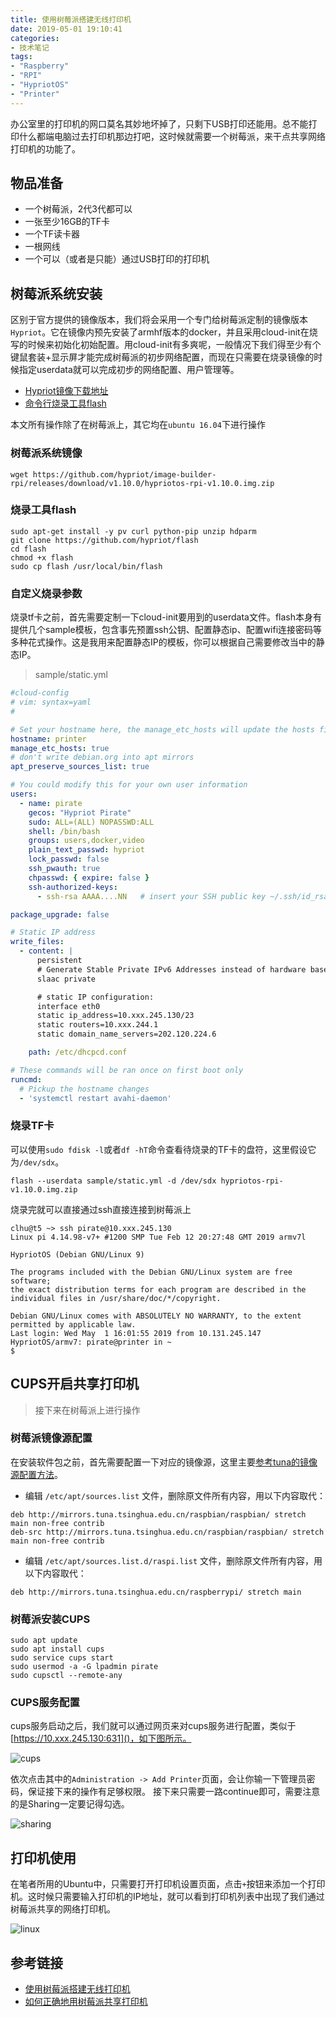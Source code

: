 ```yaml
---
title: 使用树莓派搭建无线打印机
date: 2019-05-01 19:10:41
categories:
- 技术笔记
tags: 
- "Raspberry"
- "RPI"
- "HypriotOS"
- "Printer"
---
```


办公室里的打印机的网口莫名其妙地坏掉了，只剩下USB打印还能用。总不能打印什么都端电脑过去打印机那边打吧，这时候就需要一个树莓派，来干点共享网络打印机的功能了。

<!-- more -->

## 物品准备
- 一个树莓派，2代3代都可以
- 一张至少16GB的TF卡
- 一个TF读卡器
- 一根网线
- 一个可以（或者是只能）通过USB打印的打印机

## 树莓派系统安装

区别于官方提供的镜像版本，我们将会采用一个专门给树莓派定制的镜像版本`Hypriot`。它在镜像内预先安装了armhf版本的docker，并且采用cloud-init在烧写的时候来初始化初始配置。用cloud-init有多爽呢，一般情况下我们得至少有个键鼠套装+显示屏才能完成树莓派的初步网络配置，而现在只需要在烧录镜像的时候指定userdata就可以完成初步的网络配置、用户管理等。

- [Hypriot镜像下载地址](http://blog.hypriot.com/downloads/)
- [命令行烧录工具flash](https://github.com/hypriot/flash)

本文所有操作除了在树莓派上，其它均在`ubuntu 16.04`下进行操作

### 树莓派系统镜像
```
wget https://github.com/hypriot/image-builder-rpi/releases/download/v1.10.0/hypriotos-rpi-v1.10.0.img.zip
```

### 烧录工具flash
```
sudo apt-get install -y pv curl python-pip unzip hdparm
git clone https://github.com/hypriot/flash
cd flash
chmod +x flash
sudo cp flash /usr/local/bin/flash
```

### 自定义烧录参数
烧录tf卡之前，首先需要定制一下cloud-init要用到的userdata文件。flash本身有提供几个sample模板，包含事先预置ssh公钥、配置静态ip、配置wifi连接密码等多种花式操作。这是我用来配置静态IP的模板，你可以根据自己需要修改当中的静态IP。
> sample/static.yml

```yaml
#cloud-config
# vim: syntax=yaml
#

# Set your hostname here, the manage_etc_hosts will update the hosts file entries as well
hostname: printer
manage_etc_hosts: true
# don't write debian.org into apt mirrors
apt_preserve_sources_list: true

# You could modify this for your own user information
users:
  - name: pirate
    gecos: "Hypriot Pirate"
    sudo: ALL=(ALL) NOPASSWD:ALL
    shell: /bin/bash
    groups: users,docker,video
    plain_text_passwd: hypriot
    lock_passwd: false
    ssh_pwauth: true
    chpasswd: { expire: false }
    ssh-authorized-keys:
      - ssh-rsa AAAA....NN   # insert your SSH public key ~/.ssh/id_rsa.pub here

package_upgrade: false

# Static IP address
write_files:
  - content: |
      persistent
      # Generate Stable Private IPv6 Addresses instead of hardware based ones
      slaac private

      # static IP configuration:
      interface eth0
      static ip_address=10.xxx.245.130/23
      static routers=10.xxx.244.1
      static domain_name_servers=202.120.224.6

    path: /etc/dhcpcd.conf

# These commands will be ran once on first boot only
runcmd:
  # Pickup the hostname changes
  - 'systemctl restart avahi-daemon'
```

### 烧录TF卡
可以使用`sudo fdisk -l`或者`df -hT`命令查看待烧录的TF卡的盘符，这里假设它为`/dev/sdx`。
```
flash --userdata sample/static.yml -d /dev/sdx hypriotos-rpi-v1.10.0.img.zip
```

烧录完就可以直接通过ssh直接连接到树莓派上
```
clhu@t5 ~> ssh pirate@10.xxx.245.130
Linux pi 4.14.98-v7+ #1200 SMP Tue Feb 12 20:27:48 GMT 2019 armv7l

HypriotOS (Debian GNU/Linux 9)

The programs included with the Debian GNU/Linux system are free software;
the exact distribution terms for each program are described in the
individual files in /usr/share/doc/*/copyright.

Debian GNU/Linux comes with ABSOLUTELY NO WARRANTY, to the extent
permitted by applicable law.
Last login: Wed May  1 16:01:55 2019 from 10.131.245.147
HypriotOS/armv7: pirate@printer in ~
$ 
```

## CUPS开启共享打印机
> 接下来在树莓派上进行操作

### 树莓派镜像源配置
在安装软件包之前，首先需要配置一下对应的镜像源，这里主要[参考tuna的镜像源配置方法](https://mirrors.tuna.tsinghua.edu.cn/help/raspbian/)。

- 编辑 `/etc/apt/sources.list` 文件，删除原文件所有内容，用以下内容取代：

```
deb http://mirrors.tuna.tsinghua.edu.cn/raspbian/raspbian/ stretch main non-free contrib
deb-src http://mirrors.tuna.tsinghua.edu.cn/raspbian/raspbian/ stretch main non-free contrib
```
- 编辑 `/etc/apt/sources.list.d/raspi.list` 文件，删除原文件所有内容，用以下内容取代：

```
deb http://mirrors.tuna.tsinghua.edu.cn/raspberrypi/ stretch main
```

### 树莓派安装CUPS
```
sudo apt update
sudo apt install cups
sudo service cups start
sudo usermod -a -G lpadmin pirate
sudo cupsctl --remote-any
```

### CUPS服务配置
cups服务启动之后，我们就可以通过网页来对cups服务进行配置，类似于[https://10.xxx.245.130:631]()，如下图所示。

![cups](cups.png)

依次点击其中的`Administration -> Add Printer`页面，会让你输一下管理员密码，保证接下来的操作有足够权限。
接下来只需要一路continue即可，需要注意的是Sharing一定要记得勾选。

![sharing](sharing.png)

## 打印机使用
在笔者所用的Ubuntu中，只需要打开打印机设置页面，点击`+`按钮来添加一个打印机。这时候只需要输入打印机的IP地址，就可以看到打印机列表中出现了我们通过树莓派共享的网络打印机。

![linux](linux.png)

## 参考链接
- [使用树莓派搭建无线打印机](https://www.jianshu.com/p/d3752c584e01)
- [如何正确地用树莓派共享打印机](https://sspai.com/post/40997)